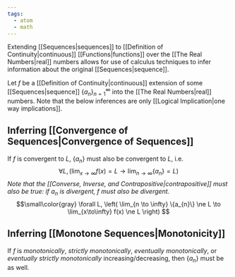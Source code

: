 ```yaml
---
tags:
  - atom
  - math
---
```

Extending [[Sequences|sequences]] to [[Definition of Continuity|continuous]] [[Functions|functions]] over the [[The Real Numbers|real]] numbers allows for use of calculus techniques to infer information about the original [[Sequences|sequence]]. 

Let $f$ be a [[Definition of Continuity|continuous]] extension of some [[Sequences|sequence]] $\left\{a_n\right\}_{n=1}^\infty$ into the [[The Real Numbers|real]] numbers. Note that the below inferences are only [[Logical Implication|one way implications]].
## Inferring [[Convergence of Sequences|Convergence of Sequences]]
If $f$ is convergent to $L$, $\{a_n\}$ must also be convergent to $L$, i.e.
$$ \forall L, \left( \lim_{x \to \infty} f(x) = L \to \lim_{n\to\infty} \{a_n\} = L \right) $$
*Note that the [[Converse, Inverse, and Contrapositive|contrapositive]] must also be true:  if ${a_n}$ is divergent, $f$ must also be divergent.*
$$\small\color{gray} \forall L, \left( \lim_{n \to \infty} \{a_{n}\} \ne L \to \lim_{x\to\infty} f(x) \ne L \right) $$
## Inferring [[Monotone Sequences|Monotonicity]]
If $f$ is *monotonically*, *strictly monotonically*, *eventually monotonically*, or *eventually strictly monotonically* increasing/decreasing, then $\{a_n\}$ must be as well.